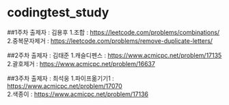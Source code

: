 # codingtest_study

##1주차
출제자 : 김용후
1.조합 : https://leetcode.com/problems/combinations/ <br/>
2.중복문자제거 : https://leetcode.com/problems/remove-duplicate-letters/

##2주차
출제자 : 김태준
1.캐슬디펜스 : https://www.acmicpc.net/problem/17135 <br/>
2.괄호제거 : https://www.acmicpc.net/problem/16637

##3주차
출제자 : 최석웅
1.파이프옮기기1 : https://www.acmicpc.net/problem/17070 <br/>
2.색종이 : https://www.acmicpc.net/problem/17136
